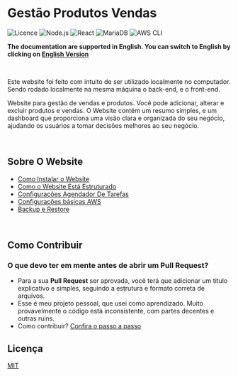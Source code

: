 # Gestão Produtos Vendas #
![Licence](https://img.shields.io/github/license/CarlosOT2/GestaoProdutosVendas) 
![Node.js](https://img.shields.io/badge/Node.js-20.11.1-green)
![React](https://img.shields.io/badge/React-18.2.0-blue)
![MariaDB](https://img.shields.io/badge/MariaDB-11.4.4-blue)
![AWS CLI](https://img.shields.io/badge/AWS%20CLI-2.17.18-yellow)
<br/>

  <b>The documentation are supported in English. You can switch to English ​​by clicking on [English Version](README.en.md) </b>
  
<br/>
<p>
Este website foi feito com intuito de ser utilizado localmente no computador. Sendo rodado localmente na mesma máquina o back-end, e o front-end.
  
Website para gestão de vendas e produtos. Você pode adicionar, alterar e excluir produtos e vendas. O Website contém um resumo simples, 
e um dashboard que proporciona uma visão clara e organizada do seu negócio, ajudando os usuários a tomar decisões melhores ao seu negócio.
</p>

<br/>
<h2>Sobre O Website</h2>

- [Como Instalar o Website](.docs/br/Como%20Instalar.md)
- [Como o Website Está Estruturado](.docs/br/Como%20o%20Website%20Está%20Estruturado.md)
- [Configurações Agendador De Tarefas](.docs/br/Configurações%20Agendador%20De%20Tarefas.md)
- [Configurações básicas AWS](.docs/br/Configurações%20básicas%20AWS.md)
- [Backup e Restore](.docs/br/Backup%20e%20Restore.md)


<br/>
<h2>Como Contribuir</h2>
<h3>O que devo ter em mente antes de abrir um Pull Request?</h3>

- Para a sua <b>Pull Request</b> ser aprovada, você terá que adicionar um titulo explicativo e simples, seguindo a estrutura e formato correta de arquivos. 
- Esse é meu projeto pessoal, que usei como aprendizado. Muito provavelmente o código está inconsistente, com partes decentes e outras ruins.
- Como contribuir? [Confira o passo a passo](.docs/br/Como%20Contribuir.md)

<h2>Licença</h2>

[MIT](LICENSE)


  




 




